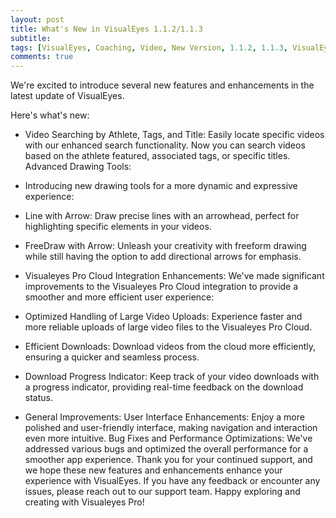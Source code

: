 ```yaml
---
layout: post
title: What's New in VisualEyes 1.1.2/1.1.3
subtitle: 
tags: [VisualEyes, Coaching, Video, New Version, 1.1.2, 1.1.3, VisualEyes Pro, Cloud Storage]
comments: true
---
```


We're excited to introduce several new features and enhancements in the latest update of VisualEyes. 

Here's what's new: 
- Video Searching by Athlete, Tags, and Title: Easily locate specific videos with our enhanced search functionality. Now you can search videos based on the athlete featured, associated tags, or specific titles. 
Advanced Drawing Tools: 
- Introducing new drawing tools for a more dynamic and expressive experience: 
- Line with Arrow: Draw precise lines with an arrowhead, perfect for highlighting specific elements in your videos. 
- FreeDraw with Arrow: Unleash your creativity with freeform drawing while still having the option to add directional arrows for emphasis. 

- Visualeyes Pro Cloud Integration Enhancements: We've made significant improvements to the Visualeyes Pro Cloud integration to provide a smoother and more efficient user experience: 
- Optimized Handling of Large Video Uploads: Experience faster and more reliable uploads of large video files to the Visualeyes Pro Cloud. 
- Efficient Downloads: Download videos from the cloud more efficiently, ensuring a quicker and seamless process. 
- Download Progress Indicator: Keep track of your video downloads with a progress indicator, providing real-time feedback on the download status. 

- General Improvements: User Interface Enhancements: Enjoy a more polished and user-friendly interface, making navigation and interaction even more intuitive. Bug Fixes and Performance Optimizations: We've addressed various bugs and optimized the overall performance for a smoother app experience. Thank you for your continued support, and we hope these new features and enhancements enhance your experience with VisualEyes. If you have any feedback or encounter any issues, please reach out to our support team. Happy exploring and creating with Visualeyes Pro!